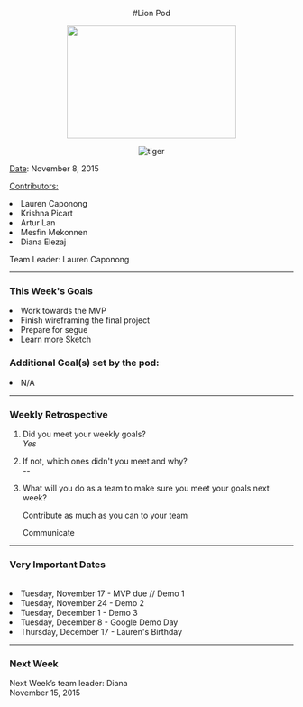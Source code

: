 <center>


#Lion Pod

<img src="http://images6.fanpop.com/image/photos/36100000/Lion-cubs-image-lion-cubs-36139556-2000-1333.jpg" width="300px" height="200px">

![tiger](http://media0.giphy.com/media/nnnFdDnnAJaM0/giphy.gif)
</center>

<u>Date</u>: November 8, 2015

<u>Contributors:</u>


<li>Lauren Caponong
<li>Krishna Picart
<li>Artur Lan
<li>Mesfin Mekonnen
<li>Diana Elezaj

Team Leader: Lauren Caponong

<hr>

<h3>This Week's Goals</h3>

<li>Work towards the MVP</li>
<li>Finish wireframing the final project</li>
<li>Prepare for segue</li>
<li>Learn more Sketch</li>


<h3>Additional Goal(s) set by the pod:</h3>
<li>N/A</li>

<hr>

<h3>Weekly Retrospective</h3>

1. Did you meet your weekly goals? <br>
<i>Yes</i>

2. If not, which ones didn't you meet and why? <br>
<i>--</i>


3. What will you do as a team to make sure you meet your goals next week? <br>
<ul>Contribute as much as you can to your team</ul>
<ul>Communicate</ul>

<hr>

<h3>Very Important Dates</h3><br>
<li>Tuesday, November 17 - MVP due // Demo 1</li>
<li>Tuesday, November 24 -  Demo 2</li>
<li>Tuesday, December 1 -  Demo 3</li>
<li>Tuesday, December 8 - Google Demo Day</li>
<li>Thursday, December 17 - Lauren's Birthday</li>

<hr>

<h3>Next Week</h3>

Next Week’s team leader: Diana<br>
November 15, 2015

